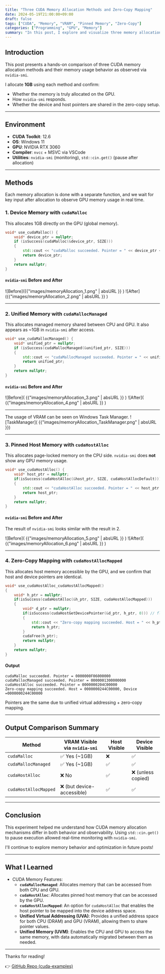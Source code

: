 ```yaml
---
title: "Three CUDA Memory Allocation Methods and Zero-Copy Mapping"
date: 2024-05-19T21:00:00+09:00
draft: false
tags: ["CUDA", "Memory", "VRAM", "Pinned Memory", "Zero-Copy"]
categories: ["Programming", "GPU", "Memory"]
summary: "In this post, I explore and visualize three memory allocation strategies in CUDA: cudaMalloc, cudaMallocManaged, and cudaHostAlloc—with an additional test on zero-copy memory mapping."
---
```


## Introduction

This post presents a hands-on comparison of three CUDA memory allocation methods and their memory usage behavior as observed via `nvidia-smi`.

I allocate **1GB** using each method and confirm:
- Whether the memory is truly allocated on the GPU.
- How `nvidia-smi` responds.
- Whether the device and host pointers are shared in the zero-copy setup.

---

## Environment

- **CUDA Toolkit**: 12.6  
- **OS**: Windows 11  
- **GPU**: NVIDIA RTX 3060  
- **Compiler**: `nvcc` + MSVC via VSCode  
- **Utilities**: `nvidia-smi` (monitoring), `std::cin.get()` (pause after allocation)

---

## Methods

Each memory allocation is done with a separate function, and we wait for key input after allocation to observe GPU memory usage in real time.

### 1. Device Memory with `cudaMalloc`

This allocates 1GB directly on the GPU (global memory).

```cpp
void* use_cudaMalloc() {
    void* device_ptr = nullptr;   
    if (isSuccess(cudaMalloc(&device_ptr, SIZE)))
    {
        std::cout << "cudaMalloc succeeded. Pointer = " << device_ptr << std::endl;
        return device_ptr;
    }
    return nullptr;
}
```

#### `nvidia-smi` Before and After
![Before]({{"images/memoryAllocation_1.png" | absURL }} )
![After]({{"images/memoryAllocation_2.png" | absURL }} )

---

### 2. Unified Memory with `cudaMallocManaged`

This allocates managed memory shared between CPU and GPU. It also appears as ~1GB in `nvidia-smi` after access.

```cpp
void* use_cudaMallocManaged() {
    void* unified_ptr = nullptr;   
    if (isSuccess(cudaMallocManaged(&unified_ptr, SIZE)))
    {
        std::cout << "cudaMallocManaged succeeded. Pointer = " << unified_ptr << std::endl;
        return unified_ptr;
    }
    return nullptr;
}
```

#### `nvidia-smi` Before and After
![Before]( {{"images/memoryAllocation_3.png" | absURL }} )
![After]( {{"images/memoryAllocation_4.png" | absURL }} )

---

The usage of VRAM can be seen on Windows Task Manager.
![TaskManager]( {{"images/memoryAllocation_TaskManager.png" | absURL }})

---

### 3. Pinned Host Memory with `cudaHostAlloc`

This allocates page-locked memory on the CPU side. `nvidia-smi` does **not** show any GPU memory usage.

```cpp
void* use_cudaHostAlloc() {
    void* host_ptr = nullptr;
    if(isSuccess(cudaHostAlloc(&host_ptr, SIZE, cudaHostAllocDefault)))
    {
        std::cout << "cudaHostAlloc succeeded. Pointer = " << host_ptr << std::endl;
        return host_ptr;
    }
    return nullptr;
}
```

#### `nvidia-smi` Before and After

The result of `nvidia-smi` looks similar with the result in 2. 

![Before]( {{"images/memoryAllocation_5.png" | absURL }} )
![After]( {{"images/memoryAllocation_6.png" | absURL }} )

---

### 4. Zero-Copy Mapping with `cudaHostAllocMapped`

This allocates host memory accessible by the GPU, and we confirm that host and device pointers are identical.

```cpp
void* use_cudaHostAlloc_cudaHostAllocMapped()
{
    void* h_ptr = nullptr;
    if(isSuccess(cudaHostAlloc(&h_ptr, SIZE, cudaHostAllocMapped)))
    {
        void* d_ptr = nullptr;
        if(isSuccess(cudaHostGetDevicePointer(&d_ptr, h_ptr, 0))) // flag must be zero for now
        {
            std::cout << "Zero-copy mapping succeeded. Host = " << h_ptr << ", Device =" << d_ptr << std::endl;
            return h_ptr;
        }
        cudaFree(h_ptr);
        return nullptr;
    }
    return nullptr;
}
```

#### Output

```
cudaMalloc succeeded. Pointer = 0000000F06000000
cudaMallocManaged succeeded. Pointer = 0000001300000000
cudaHostAlloc succeeded. Pointer = 0000000204C00000
Zero-copy mapping succeeded. Host = 0000000244C00000, Device =0000000244C00000
```

Pointers are the same due to unified virtual addressing + zero-copy mapping.

---

## Output Comparison Summary

| Method               | VRAM Visible via `nvidia-smi` | Host Visible | Device Visible |
|----------------------|-------------------------------|---------------|----------------|
| `cudaMalloc`         | ✅ Yes (~1GB)                 | ❌            | ✅             |
| `cudaMallocManaged`  | ✅ Yes (~1GB)                 | ✅            | ✅             |
| `cudaHostAlloc`      | ❌ No                         | ✅            | ❌ (unless copied) |
| `cudaHostAllocMapped`| ❌ (but device-accessible)    | ✅            | ✅             |

---

## Conclusion

This experiment helped me understand how CUDA memory allocation mechanisms differ in both behavior and observability. Using `std::cin.get()` to pause execution allowed real-time monitoring with `nvidia-smi`.

I'll continue to explore memory behavior and optimization in future posts!

---

## What I Learned
- CUDA Memory Features:
  - **`cudaMallocManaged`**: Allocates memory that can be accessed from both CPU and GPU.
  - **`cudaHostAlloc`**: Allocates pinned host memory that can be accessed by the GPU.
  - **`cudaHostAllocMapped`**: An option for `cudaHostAlloc` that enables the host pointer to be mapped into the device address space.
  - **Unified Virtual Addressing (UVA)**: Provides a unified address space for both CPU (DRAM) and GPU (VRAM), allowing them to share pointer values.
  - **Unified Memory (UVM)**: Enables the CPU and GPU to access the same memory, with data automatically migrated between them as needed.

---

Thanks for reading!

👉 [GitHub Repo (cuda-examples)](https://github.com/yaikeda/cuda-examples/)